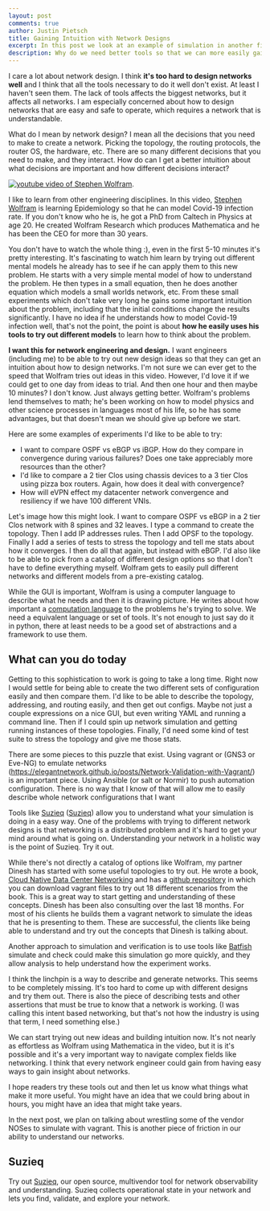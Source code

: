 ```yaml
---
layout: post
comments: true
author: Justin Pietsch
title: Gaining Intuition with Network Designs
excerpt: In this post we look at an example of simulation in another field and think about how we can apply that to networking.
description: Why do we need better tools so that we can more easily gain intuition in networking?
---
```

I care a lot about network design. I think **it's too hard to design networks well**
and I think that all the tools necessary to do it well don't exist. 
At least I haven't seen them. The lack of tools affects the 
biggest networks, but it affects all networks. I am especially 
concerned about how to design networks that are easy and safe to operate, which requires 
a network that is understandable.

What do I mean by network design? I mean all the decisions that you need to make to 
create a network. Picking the topology, the routing protocols, the router OS, 
the hardware, etc. There are so many different decisions 
that you need to make, and they interact. How do can I get a better intuition 
about what decisions are important and how different decisions interact?


[![youtube video of Stephen Wolfram](https://img.youtube.com/vi/kC6LHAv_lx0/hqdefault.jpg)](https://www.youtube.com/watch?v=kC6LHAv_lx0).

I like to learn from other engineering disciplines. 
In this video, [Stephen Wolfram](https://en.wikipedia.org/wiki/Stephen_Wolfram)
is learning Epidemiology so that he can 
model Covid-19 infection rate. If you don't know who he is, he
got a PhD from Caltech in Physics at age 20. He created Wolfram Research which produces 
Mathematica and he has been the CEO for more than 30 years. 

You don't have to watch the whole thing :),
even in the first 5-10 minutes it's pretty interesting.
It's fascinating to watch him learn by trying out different mental models he already
has to see if he can apply them to this new problem. 
He starts with a very simple mental model of how to understand the problem. He then types
in a small equation, then he does another equation which models a small worlds network, etc. 
From these small experiments which don't take very long he gains some important intuition
about the problem, including that the initial conditions change the results significantly.
I have no idea if he understands how to model Covid-19 
infection well, that's not the point, the point is about **how he easily uses his tools to
try out different models** to learn how to think about the problem.

**I want this for network engineering and design.** I want engineers 
(including me) to be able to try out new design ideas so that they can get an 
intuition about how to design networks. I'm not sure we can ever get to the 
speed that Wolfram tries out ideas in this video.
However, I'd love it if we could get to one day from ideas to trial. 
And then one hour and then maybe 10 minutes? I don't know. Just always getting better.
Wolfram's problems lend themselves to 
math; he's been working on how to model physics and other science processes in 
languages most of his life, so he has some advantages, but that doesn't mean we
should give up before we start.


Here are some examples of experiments I'd like to be able to try: 
* I want to compare OSPF vs eBGP vs iBGP. How do they compare in convergence during various failures?
Does one take appreciably more resources than the other?  
* I'd like to compare a 2 tier Clos using chassis devices to a 3 tier Clos using pizza box routers. 
Again, how does it deal with convergence?
* How will eVPN effect my datacenter network convergence and resiliency if we 
have 100 different VNIs.

Let's image how this might look. I want to compare OSPF vs eBGP in a 2 tier Clos network
with 8 spines and 32 leaves. I type a command to create the topology. Then I add IP addresses rules.
Then I add OPSF to the topology. Finally I add a series of tests to stress the topology 
and tell me stats about how it converges. I then do all that again, but instead with eBGP.
I'd also like to be able to pick from a catalog of different design options so that I
don't have to define everything myself. Wolfram gets to easily pull different networks
and different models from a pre-existing catalog.


While the GUI is important, Wolfram is using a computer language to describe 
what he needs and then it is drawing picture. He writes about how important a 
[computation language](https://writings.stephenwolfram.com/2019/05/what-weve-built-is-a-computational-language-and-thats-very-important/)
to the problems he's trying to solve. We need a equivalent language or set of tools. 
It's not enough to just say do it in python, there at least needs to be a good set 
of abstractions and a framework to use them. 

## What can you do today

Getting to this sophistication to work is going to take a long time. 
Right now I would settle for being able to
create the two different sets of configuration easily and then compare them. 
I'd like to be able to describe
the topology, addressing, and routing easily, and then get out configs. Maybe not just 
a couple expressions on a nice GUI, but even writing YAML and running a command line.
Then if I could spin up network simulation and getting running instances of these topologies.
Finally, I'd need some kind of test suite to stress the topology and give me those stats.

There are some pieces to this puzzle that exist. Using vagrant or (GNS3 or Eve-NG) to emulate 
networks (https://elegantnetwork.github.io/posts/Network-Validation-with-Vagrant/)
is an important piece. Using Ansible (or salt or Normir) to push automation configuration. 
There is no way that I know of that will allow me to easily describe whole network configurations that I want
 
Tools like [Suzieq](https://github.com/netenglabs/suzieq) ([Suzieq](https://elegantnetwork.github.io/posts/10ish_ways_to_explore_your_network_with_Suzieq/)) 
allow you to understand what your simulation
is doing in a easy way. One of the problems with trying to 
different network designs is that networking is a distributed problem and it's 
hard to get your mind around what is going on. Understanding your network in 
a holistic way is the point of Suzieq. Try it out. 


While there's not directly a catalog of options like Wolfram, my partner Dinesh
has started with some useful topologies to try out. He wrote a book, 
[Cloud Native Data Center Networking](https://www.amazon.com/Cloud-Native-Data-Center-Networking/dp/1492045608) 
and has a [github repository](https://github.com/ddutt/cloud-native-data-center-networking) 
in which you can download vagrant 
files to try out 18 different scenarios from the book. This is a great way 
to start getting and understanding of these concepts. Dinesh has been also 
consulting over the last 18 months. For most of his 
clients he builds them a vagrant network to simulate the ideas that he is 
presenting to them. These are successful, the clients like being able to understand
and try out the concepts that Dinesh is talking about.
 
Another approach to simulation and verification is to use 
tools like [Batfish](https://www.batfish.org/) simulate and check
could make this simulation go more quickly, and they allow analysis to help 
understand how the experiment works. 

I think the linchpin 
is a way to describe and generate networks. This seems to be completely missing. 
It's too hard to come up with different designs and try them out. There is also 
the piece of describing tests and other assertions that must be true to know
that a network is working. (I was calling this intent based networking,
but that's not how the industry is using that term, I need something else.)


We can start trying out new ideas and building intuition now. 
It's not nearly as effortless as Wolfram
using Mathematica in the video, but it is it's possible and it's a very important
way to navigate complex fields like networking. I think that every 
network engineer could gain from having easy ways to gain insight about networks. 


I hope readers try these tools out and then let us know what things what make 
it more useful. You might have an idea that we could bring about in hours, 
you might have an idea that might take years. 

In the next post, we plan on talking about wrestling some of the vendor NOSes to simulate
with vagrant. This is another piece of friction in our ability to understand our networks.

## Suzieq
Try out [Suzieq](https://www.stardustsystems.net/suzieq/), our open source, multivendor tool for network observability and understanding. Suzieq collects operational state in your network and lets you find, validate, and explore your network.